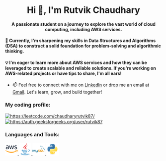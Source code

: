 <h1 align="center">Hi 👋, I'm Rutvik Chaudhary</h1>
<h4 align="center">A passionate student on a journey to explore the vast world of cloud computing, including AWS services.</h4> 
<h4> 🌟 Currently, I'm sharpening my skills in Data Structures and Algorithms (DSA) to construct a solid foundation for problem-solving and algorithmic thinking.</h4> 
<h4>💡 I'm eager to learn more about AWS services and how they can be leveraged to create scalable and reliable solutions. If you're working on AWS-related projects or have tips to share, I'm all ears!</h4>

- 📫 Feel free to connect with me on [LinkedIn](https://linkedin.com/in/rutvik-chaudhary-056663230/) or drop me an email at [Gmail](chaudharyrutvik87@gmail.com). Let's learn, grow, and build together!



<h3 align="left">My coding profile:</h3>
<p align="left">
<a href="https://www.leetcode.com/chaudharyrutvik87/" target="blank"><img align="center" src="https://raw.githubusercontent.com/rahuldkjain/github-profile-readme-generator/master/src/images/icons/Social/leet-code.svg" alt="https://leetcode.com/chaudharyrutvik87/" height="30" width="40" /></a>
<a href="https://auth.geeksforgeeks.org/user/rutvik87" target="blank"><img align="center" src="https://raw.githubusercontent.com/rahuldkjain/github-profile-readme-generator/master/src/images/icons/Social/geeks-for-geeks.svg" alt="https://auth.geeksforgeeks.org/user/rutvik87" height="30" width="40" /></a>
</p>

<h3 align="left">Languages and Tools:</h3>
<p align="left"> <a href="https://aws.amazon.com" target="_blank" rel="noreferrer"> <img src="https://raw.githubusercontent.com/devicons/devicon/master/icons/amazonwebservices/amazonwebservices-original-wordmark.svg" alt="aws" width="40" height="40"/> </a> <a href="https://www.java.com" target="_blank" rel="noreferrer"> <img src="https://raw.githubusercontent.com/devicons/devicon/master/icons/java/java-original.svg" alt="java" width="40" height="40"/> </a> <a href="https://www.mysql.com/" target="_blank" rel="noreferrer"> <img src="https://raw.githubusercontent.com/devicons/devicon/master/icons/mysql/mysql-original-wordmark.svg" alt="mysql" width="40" height="40"/> </a> <a href="https://www.python.org" target="_blank" rel="noreferrer"> <img src="https://raw.githubusercontent.com/devicons/devicon/master/icons/python/python-original.svg" alt="python" width="40" height="40"/> </a> </p>
